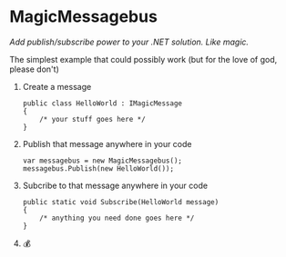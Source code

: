 
# MagicMessagebus
*Add publish/subscribe power to your .NET solution. Like magic.*

The simplest example that could possibly work (but for the love of god, please don't)

  1. Create a message
   
         public class HelloWorld : IMagicMessage
         {
             /* your stuff goes here */
         }

2. Publish that message anywhere in your code

       var messagebus = new MagicMessagebus();
       messagebus.Publish(new HelloWorld());

3. Subcribe to that message anywhere in your code

       public static void Subscribe(HelloWorld message)
       {
           /* anything you need done goes here */
       }

4. 💰
